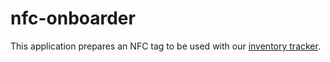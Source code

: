 # nfc-onboarder

This application prepares an NFC tag to be used with our [inventory tracker](https://github.com/creatorsgarten/inventory).
